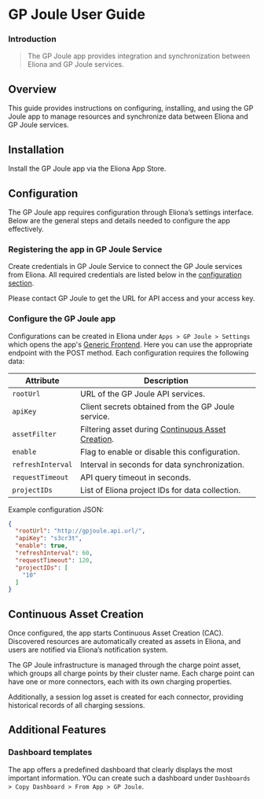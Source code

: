 
# GP Joule User Guide

### Introduction

> The GP Joule app provides integration and synchronization between Eliona and GP Joule services.

## Overview

This guide provides instructions on configuring, installing, and using the GP Joule app to manage resources and synchronize data between Eliona and GP Joule services.

## Installation

Install the GP Joule app via the Eliona App Store.

## Configuration

The GP Joule app requires configuration through Eliona’s settings interface. Below are the general steps and details needed to configure the app effectively.

### Registering the app in GP Joule Service

Create credentials in GP Joule Service to connect the GP Joule services from Eliona. All required credentials are listed below in the [configuration section](#configure-the-gp-joule-app).  

Please contact GP Joule to get the URL for API access and your access key.  

### Configure the GP Joule app 

Configurations can be created in Eliona under `Apps > GP Joule > Settings` which opens the app's [Generic Frontend](https://doc.eliona.io/collection/v/eliona-english/manuals/settings/apps). Here you can use the appropriate endpoint with the POST method. Each configuration requires the following data:

| Attribute         | Description                                                                     |
|-------------------|---------------------------------------------------------------------------------|
| `rootUrl`         | URL of the GP Joule API services.                                               |
| `apiKey`          | Client secrets obtained from the GP Joule service.                              |
| `assetFilter`     | Filtering asset during [Continuous Asset Creation](#continuous-asset-creation). |
| `enable`          | Flag to enable or disable this configuration.                                   |
| `refreshInterval` | Interval in seconds for data synchronization.                                   |
| `requestTimeout`  | API query timeout in seconds.                                                   |
| `projectIDs`      | List of Eliona project IDs for data collection.                                 |

Example configuration JSON:

```json
{
  "rootUrl": "http://gpjoule.api.url/",
  "apiKey": "s3cr3t",
  "enable": true,
  "refreshInterval": 60,
  "requestTimeout": 120,
  "projectIDs": [
    "10"
  ]
}
```

## Continuous Asset Creation

Once configured, the app starts Continuous Asset Creation (CAC). Discovered resources are automatically created as assets in Eliona, and users are notified via Eliona’s notification system.

The GP Joule infrastructure is managed through the charge point asset, which groups all charge points by their cluster name. Each charge point can have one or more connectors, each with its own charging properties.

Additionally, a session log asset is created for each connector, providing historical records of all charging sessions.

## Additional Features

### Dashboard templates

The app offers a predefined dashboard that clearly displays the most important information. YOu can create such a dashboard under `Dashboards > Copy Dashboard > From App > GP Joule`.
